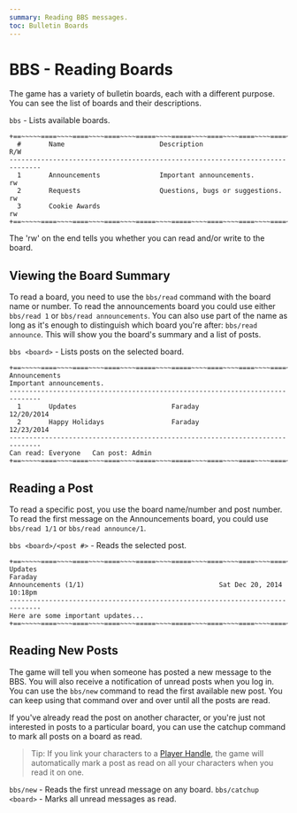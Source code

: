 ```yaml
---
summary: Reading BBS messages.
toc: Bulletin Boards
---
```

# BBS - Reading Boards

The game has a variety of bulletin boards, each with a different purpose.  You can see the list of boards and their descriptions.

`bbs` - Lists available boards.

    +==~~~~~====~~~~====~~~~====~~~~=====~~~~=====~~~~====~~~~====~~~~====~~~~~==+
      #       Name                        Description                         R/W
    ------------------------------------------------------------------------------
      1       Announcements               Important announcements.            rw   
      2       Requests                    Questions, bugs or suggestions.     rw   
      3       Cookie Awards                                                   rw   
    +==~~~~~====~~~~====~~~~====~~~~=====~~~~=====~~~~====~~~~====~~~~====~~~~~==+

The 'rw' on the end tells you whether you can read and/or write to the board.

## Viewing the Board Summary

To read a board, you need to use the `bbs/read` command with the board name or number.  To read the announcements board you could use either `bbs/read 1` or `bbs/read announcements`.  You can also use part of the name as long as it's enough to distinguish which board you're after:  `bbs/read announce`.  This will show you the board's summary and a list of posts.

`bbs <board>` - Lists posts on the selected board.

    +==~~~~~====~~~~====~~~~====~~~~=====~~~~=====~~~~====~~~~====~~~~====~~~~~==+
    Announcements                 
    Important announcements.
    ------------------------------------------------------------------------------
      1       Updates                        Faraday                   12/20/2014 
      2       Happy Holidays                 Faraday                   12/23/2014 
    ------------------------------------------------------------------------------
    Can read: Everyone   Can post: Admin
    +==~~~~~====~~~~====~~~~====~~~~=====~~~~=====~~~~====~~~~====~~~~====~~~~~==+

## Reading a Post

To read a specific post, you use the board name/number and post number.  To read the first message on the Announcements board, you could use `bbs/read 1/1` or `bbs/read announce/1`.

`bbs <board>/<post #>` - Reads the selected post.

    +==~~~~~====~~~~====~~~~====~~~~=====~~~~=====~~~~====~~~~====~~~~====~~~~~==+          
    Updates                                                               Faraday           
    Announcements (1/1)                                  Sat Dec 20, 2014 10:18pm           
    ------------------------------------------------------------------------------          
    Here are some important updates...
    +==~~~~~====~~~~====~~~~====~~~~=====~~~~=====~~~~====~~~~====~~~~====~~~~~==+

## Reading New Posts

The game will tell you when someone has posted a new message to the BBS.  You will also receive a notification of unread posts when you log in.  You can use the `bbs/new` command to read the first available new post.  You can keep using that command over and over until all the posts are read.

If you've already read the post on another character, or you're just not interested in posts to a particular board, you can use the catchup command to mark all posts on a board as read.

> Tip:  If you link your characters to a [Player Handle](/help/handles), the game will automatically mark a post as read on all your characters when you read it on one.

`bbs/new` - Reads the first unread message on any board.
`bbs/catchup <board>` - Marks all unread messages as read.
